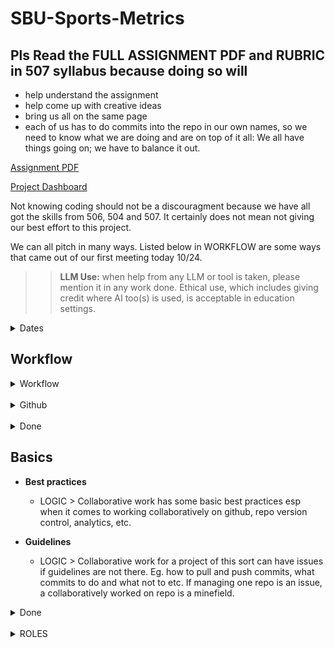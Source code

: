 # SBU-Sports-Metrics

## Pls Read the FULL ASSIGNMENT PDF and RUBRIC in 507 syllabus because doing so will
- help understand the assignment
- help come up with creative ideas
- bring us all on the same page
- each of us has to do commits into the repo in our own names, so we need to know what we are doing and are on top of it all: We all have things going on; we have to balance it out.

<a href="https://drive.google.com/file/d/1fVslUFFqXLZrEfhSfWfWuMLo8lgFD6PJ/view?usp=drive_link">Assignment PDF</a>

<a href="https://docs.google.com/spreadsheets/d/1D2qgsdDQvDmkh-0KBP8ZeCN6XTDnlafE4FvzQxHsMNw/edit?usp=sharing">Project Dashboard</a>

Not knowing coding should not be a discouragment because we have all got the skills from 506, 504 and 507. It certainly does not mean not giving our best effort to this project.

We can all pitch in many ways. Listed below in WORKFLOW are some ways that came out of our first meeting today 10/24. 

>> **LLM Use:** when help from any LLM or tool is taken, please mention it in any work done. Ethical use, which includes giving credit where AI too(s) is used, is acceptable in education settings.

<details>
<summary>Dates</summary>

#### Start Date: Oct 23, 2025

#### Presentation Date: Dec 01, 2025 (tentative)

#### End date: Dec 18, 2025 (to submit final github repo) 

> End date subject to change as all work needs to finish earlier to create and prep for the oresentation? Date of presentation is also TBD.

</details> 

## Workflow

<details>
<summary>Workflow</summary>

<br />

**References** Please list all your sources in some file in AMA style using a tool like <a href="https://www.mybib.com/tools/ama-citation-generator">this</a>. Even if using LLMs, especially for lit reviews, research, etc. 

**Setup** >> Let's all get the setup and basci raw file discovery done by next meeting. **JAISON** sooner for you (pls see next point) 

**Metrics** >> Following up on our call yest, **JAISON** please think about and create a plan for the Metrics building on our discussion. Part 1.3 and 1.4 could help. **SID**, please coordinate with Jaison on this metrics work he and I discussed.

**Metrics Ranges** >> **Naira** For the one pager you shared, please look up refrence ranges and what they mean

**5 Sports** >> **PAUL** and I have explored the Data for teams and metrics etc. Lacrosse M & W, Basketball M & W, Soccer M or W seem to be good. 
- LOGIC when each of us takes a metric and with it a sport, we will have a focused approach to the project and know the specific dataset drilled down to two focused variables.

</details>

<br />

<details>
<summary>Github</summary>

**Org Repo** >> Please note that ONLY **PAUL** pushes and commits to the repo for now. The rest of us work in our local VSCode, etc. The individual bit in part 1 just needs screenshots, which can be added anytime before Dec 18. We'll make sure all do commits individually.

**One Repo vs a forked** >> We should all work from one repo. Need to ask Hants if he is okay with it. He'd like to see work of all in one repo. Let's get an okay from him for the forked repo. 

>> **Committing individual work** To keep it simple, we are not using branches. We have subfolders for each of us for individual commits. We MUST avoid any MERGE CONFLICTS. 

**STEPS TO COMMIT TO NAMED SUBFOLDER**

When we push the whole local stuff gets pushed to main. Therefore, we need to ensure we commit to just the subfolder with our name. 

**Paul** to test commit a "test file" or ur "individual pdf etc" to his named folder.

Commands to test pushing to named subfolder. 

`cd your-repo`

`git add root/subfolder/foldername/*`

`git commit -m "Update by Paul"`

`git push origin main`
 
</details>
<br />

<details>
<summary>Done</summary>

<br />

**5 Sports** >> **PAUL** has shared his findings in teams. I so now we can determine Lacrosse M & W, Basketball M & W, Soccer M or W.

**Metrics** Naira has looked into the metrics; and has <a href="https://drive.google.com/file/d/1R-qnnoZuQb98LAnnHjDDmJQgyfOLqqAM/view?usp=drive_link"> shared </a> a one pager we can work work with to better understand the metrics.

**Initial discovery:** By looking at the datasets early as Paul is doing will help identify initial metrics etc that we can make a note of any discuss in the team meeting. The images in teams a great way to learn from his work. he is a professional coder, we can all learn from him, when he has not gone to Mars! (**Mars** is anytime you are away PQ, not just upstate!)

**Deliverables:** <a href="https://drive.google.com/file/d/17LduVg3WvynBAhsVIPSz_1B0waTUVw2e/view?usp=drive_link"> Jaison shared</a> a tabular deliverables with details mapped to rubric. <a href="https://drive.google.com/file/d/1QmyHZ6C8zxeYClI2dNw2fpnXIkcEc5iq/view?usp=drive_link"> Sid shared</a> a  simpler deliverable document. from the assignment PDF with deliverables and parts. I used these and the assignment PDF to create the dashboard so we know the nature of the beast we are dealing with.

<a href="https://docs.google.com/spreadsheets/d/1D2qgsdDQvDmkh-0KBP8ZeCN6XTDnlafE4FvzQxHsMNw/edit?usp=sharing"> This Project Dashboard</a> will help us track the project and our work. It is for use in dark theme; I have dry eye syndrome so can only use dark themes. It is a WIP and I'll keep updating it. Please use it to plan your project work. 

</details>

## Basics

- **Best practices** 
    - LOGIC > Collaborative work has some basic best practices esp when it comes to working collaboratively on github, repo version control, analytics, etc.

- **Guidelines**
    - LOGIC > Collaborative work for a project of this sort can have issues if guidelines are not there. Eg. how to pull and push commits, what commits to do and what not to etc. If managing one repo is an issue, a collaboratively worked on repo is a minefield. 

<details>
<summary> Done </summary>

- **Slowing Down**
    - LOGIC > The assignment started this wednesday at night; most of us will need time to wrap our heads around it. we need to be patient and not  rush as that might risk ovehwelming the rest.

- Formalizing individual **roles** and **work scope**
    - LOGIC > If we have overlapping roles it will create chaos and discord, impacting project deliverables.

- Working with **branches**
    - LOGIC > Individual work can be highlighted. Main branch is not messed with even accidently. We can do wat we want with our own branches. Hants will need to see individual work too. Branches would be a great way to showcase a proper basic collaborative project.

</details>

<br />

<details>

<summary>ROLES</summary>

<br />

Sid: METRICS, Lit. review, Analysis, research on 1 metric

Paul: Code, Visualizations, Analysis, research on 1 metric

Briggs: Project Management, Code, Visualizations, Analysis, Readme, research on 1 metric

Jaison: METRICS, Lit. review, Analysis, research on 1 metric

Naira: Devices Research, Lit. review, Analysis, research on 1 metric

</details>















